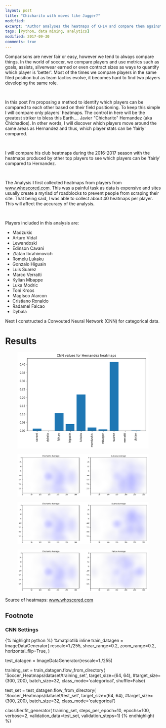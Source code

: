 ```yaml
---
layout: post
title: "Chicharito with moves like Jagger?"
modified:
excerpt: "Author analyses the heatmaps of CH14 and compare them against other players"
tags: [Python, data mining, analytics]
modified: 2017-09-30
comments: true
---
```


Comparisons are never fair or easy, however we tend to always compare things. In the world of soccer, we compare players and use metrics such as goals, assists, silverwear earned or even contract sizes as ways to quantify which player is 'better'. Most of the times we compare players in the same filed position but as team tactics evolve, it becomes hard to find two players developing the same role.

<br>

In this post I'm proposing a method to identify which players can be compared to each other based on their field positioning. To keep this simple I will compare only players' heatmaps. The control in here will be the greatest striker to bless this Earth.... Javier "Chicharito" Hernandez (aka Chichadios). In other words, I will discover which players move around the same areas as Hernandez and thus, which player stats can be 'fairly' compared.

<br>

I will compare his club heatmaps during the 2016-2017 season with the heatmaps produced by other top players to see which players can be 'fairly' compared to Hernandez.

<br>

The Analysis 
I first collected heatmaps from players from www.whoscored.com. This was a painful task as data is expensive and sites usually create a myriad of roadblocks to prevent people from scraping their site. That being said, I was able to collect about 40 heatmaps per player. This will affect the accuracy of the analysis.

<br>

Players included in this analysis are:
 
* Madzukic
* Arturo Vidal
* Lewandoski
* Edinson Cavani
* Zlatan Ibrahimovich
* Romelu Lukaku
* Gonzalo Higuain
* Luis Suarez
* Marco Verratti
* Kylian Mbappe
* Luka Modric
* Toni Kroos
* MagIsco Alarcon
* Cristiano Ronaldo
* Radamel Falcao
* Dybala

Next I constructed a Convouted Neural Network (CNN) for categorical data.






# Results

<figure>
     <img src="/images/ch14_heatmaps_study/overall_sumnary.png">
    <figcaption></figcaption>
</figure>


<figure>
     <img src="/images/ch14_heatmaps_study/ch_lukaku.png">
    <figcaption></figcaption>
</figure>


<figure>
     <img src="/images/ch14_heatmaps_study/ch_suarez.png">
    <figcaption></figcaption>
</figure>


<figure>
     <img src="/images/ch14_heatmaps_study/ch_falcao.png">
    <figcaption></figcaption>
</figure>

Source of heatmaps: www.whoscored.com 


## Footnote
### CNN Settings

{% highlight python %}
%matplotlib inline
train_datagen = ImageDataGenerator(
        rescale=1./255,
        shear_range=0.2,
        zoom_range=0.2,
        horizontal_flip=True,
        )

test_datagen = ImageDataGenerator(rescale=1./255)

training_set = train_datagen.flow_from_directory(
        'Soccer_Heatmaps/dataset/training_set',
        target_size=(64, 64),
        #target_size=(300, 200),
        batch_size=32,
        class_mode='categorical',
        shuffle=False)

test_set = test_datagen.flow_from_directory(
        'Soccer_Heatmaps/dataset/test_set',
        target_size=(64, 64),
        #target_size=(300, 200),
        batch_size=32,
        class_mode='categorical')

classifier.fit_generator(
        training_set,
        steps_per_epoch=10,
        epochs=100,
        verbose=2,
        validation_data=test_set,
        validation_steps=1)
{% endhighlight %}
